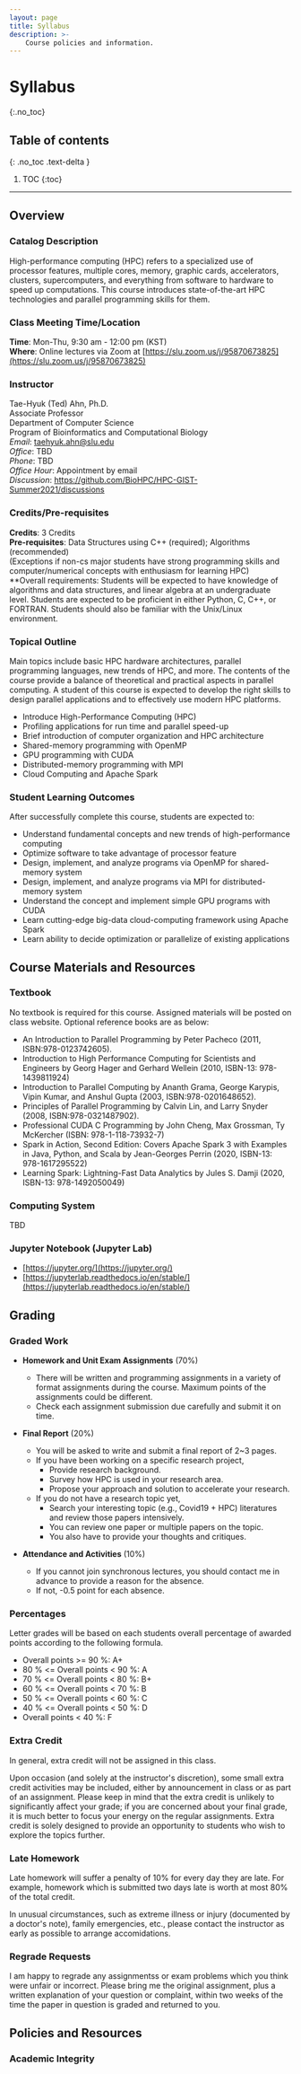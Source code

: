 ```yaml
---
layout: page
title: Syllabus
description: >-
    Course policies and information.
---
```


# Syllabus
{:.no_toc}

## Table of contents
{: .no_toc .text-delta }

1. TOC
{:toc}

---

## Overview

### Catalog Description

High-performance computing (HPC) refers to a specialized use of processor features, multiple cores, memory, graphic cards, accelerators, clusters, supercomputers, and everything from software to hardware to speed up computations. This course introduces state-of-the-art HPC technologies and parallel programming skills for them.

### Class Meeting Time/Location

**Time**: Mon-Thu, 9:30 am - 12:00 pm (KST)  
**Where**: Online lectures via Zoom at [https://slu.zoom.us/j/95870673825](https://slu.zoom.us/j/95870673825)

### Instructor
Tae-Hyuk (Ted) Ahn, Ph.D.  
Associate Professor  
Department of Computer Science  
Program of Bioinformatics and Computational Biology  
*Email*: <taehyuk.ahn@slu.edu>  
*Office*: TBD  
*Phone*: TBD  
*Office Hour*: Appointment by email  
*Discussion*: <https://github.com/BioHPC/HPC-GIST-Summer2021/discussions>  

### Credits/Pre-requisites
**Credits**: 3 Credits  
**Pre-requisites**: Data Structures using C++ (required); Algorithms (recommended)  
(Exceptions if non-cs major students have strong programming skills and computer/numerical concepts with enthusiasm for learning HPC)  
**Overall requirements: Students will be expected to have knowledge of algorithms and data structures, and linear algebra at an undergraduate level. Students are expected to be proficient in either Python, C, C++, or FORTRAN. Students should also be familiar with the Unix/Linux environment.  

### Topical Outline
Main topics include basic HPC hardware architectures, parallel programming languages, new trends of HPC, and more. The contents of the course provide a balance of theoretical and practical aspects in parallel computing. A student of this course is expected to develop the right skills to design parallel applications and to effectively use modern HPC platforms.
* Introduce High-Performance Computing (HPC)
* Profiling applications for run time and parallel speed-up
* Brief introduction of computer organization and HPC architecture
* Shared-memory programming with OpenMP
* GPU programming with CUDA
* Distributed-memory programming with MPI
* Cloud Computing and Apache Spark

### Student Learning Outcomes

After successfully complete this course, students are expected to:
* Understand fundamental concepts and new trends of high-performance computing
* Optimize software to take advantage of processor feature
* Design, implement, and analyze programs via OpenMP for shared-memory system
* Design, implement, and analyze programs via MPI for distributed-memory system
* Understand the concept and implement simple GPU programs with CUDA
* Learn cutting-edge big-data cloud-computing framework using Apache Spark
* Learn ability to decide optimization or parallelize of existing applications

## Course Materials and Resources

### Textbook
No textbook is required for this course. Assigned materials will be posted on class website. Optional reference books are as below:

* An Introduction to Parallel Programming by Peter Pacheco (2011, ISBN:978-0123742605).
* Introduction to High Performance Computing for Scientists and Engineers by Georg Hager and Gerhard Wellein (2010, ISBN-13: 978-1439811924)
* Introduction to Parallel Computing by Ananth Grama, George Karypis, Vipin Kumar, and Anshul Gupta (2003, ISBN:978-0201648652).
* Principles of Parallel Programming by Calvin Lin, and Larry Snyder (2008, ISBN:978-0321487902).
* Professional CUDA C Programming by John Cheng, Max Grossman, Ty McKercher (ISBN: 978-1-118-73932-7)
* Spark in Action, Second Edition: Covers Apache Spark 3 with Examples in Java, Python, and Scala by Jean-Georges Perrin (2020, ISBN-13: 978-1617295522)
* Learning Spark: Lightning-Fast Data Analytics by Jules S. Damji (2020, ISBN-13: 978-1492050049)

### Computing System
TBD

### Jupyter Notebook (Jupyter Lab)
- [https://jupyter.org/](https://jupyter.org/)
- [https://jupyterlab.readthedocs.io/en/stable/](https://jupyterlab.readthedocs.io/en/stable/)

## Grading

### Graded Work
- **Homework and Unit Exam Assignments** (70%)
  - There will be written and programming assignments in a variety of format assignments during the course. Maximum points of the assignments could be different.
  - Check each assignment submission due carefully and submit it on time.

- **Final Report** (20%)
  - You will be asked to write and submit a final report of 2~3 pages.
  - If you have been working on a specific research project, 
    - Provide research background.
    - Survey how HPC is used in your research area.
    - Propose your approach and solution to accelerate your research.
  - If you do not have a research topic yet, 
    - Search your interesting topic (e.g., Covid19 + HPC) literatures and review those papers intensively.
    - You can review one paper or multiple papers on the topic.
    - You also have to provide your thoughts and critiques.

- **Attendance and Activities** (10%)
  - If you cannot join synchronous lectures, you should contact me in advance to provide a reason for the absence.
  - If not, -0.5 point for each absence. 

### Percentages
Letter grades will be based on each students overall percentage of awarded points according to the following formula.

- Overall points >= 90 %: A+
- 80 % <= Overall points < 90 %: A
- 70 % <= Overall points < 80 %: B+
- 60 % <= Overall points < 70 %: B
- 50 % <= Overall points < 60 %: C
- 40 % <= Overall points < 50 %: D
- Overall points < 40 %: F

### Extra Credit
In general, extra credit will not be assigned in this class.

Upon occasion (and solely at the instructor's discretion), some small extra credit activities may be included, either by announcement in class or as part of an assignment. Please keep in mind that the extra credit is unlikely to significantly affect your grade; if you are concerned about your final grade, it is much better to focus your energy on the regular assignments. Extra credit is solely designed to provide an opportunity to students who wish to explore the topics further.

### Late Homework
Late homework will suffer a penalty of 10% for every day they are late. For example, homework which is submitted two days late is worth at most 80% of the total credit.

In unusual circumstances, such as extreme illness or injury (documented by a doctor's note), family emergencies, etc., please contact the instructor as early as possible to arrange accomidations.

### Regrade Requests
I am happy to regrade any assignmentss or exam problems which you think were unfair or incorrect. Please bring me the original assignment, plus a written explanation of your question or complaint, within two weeks of the time the paper in question is graded and returned to you.

## Policies and Resources

### Academic Integrity

